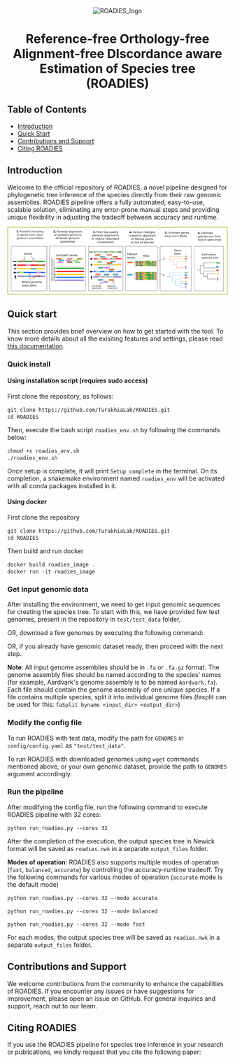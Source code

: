  <div align="center">

![ROADIES_logo](https://github.com/TurakhiaLab/ROADIES/assets/114828525/05cd206e-542c-4ee4-bfd6-d4c03fed5984)

# Reference-free Orthology-free Alignment-free DIscordance aware Estimation of Species tree (ROADIES)

</div>

## Table of Contents
- [Introduction](#overview)
- [Quick Start](#usage)
- [Contributions and Support](#support)
- [Citing ROADIES](#citation)

## <a name="overview"></a> Introduction

Welcome to the official repository of ROADIES, a novel pipeline designed for phylogenetic tree inference of the species directly from their raw genomic assemblies. ROADIES pipeline offers a fully automated, easy-to-use, scalable solution, eliminating any error-prone manual steps and providing unique flexibility in adjusting the tradeoff between accuracy and runtime. 
<br>

<div align="center">

<img src="drawing_github.png">

</div>

## <a name="usage"></a> Quick start

This section provides brief overview on how to get started with the tool. To know more details about all the exisiting features and settings, please read [this documentation](https://turakhialab.github.io/ROADIES/).

### Quick install

#### Using installation script (requires sudo access)

First clone the repository, as follows:

```
git clone https://github.com/TurakhiaLab/ROADIES.git
cd ROADIES
```

Then, execute the bash script `roadies_env.sh` by following the commands below:

```
chmod +x roadies_env.sh
./roadies_env.sh
```

Once setup is complete, it will print `Setup complete` in the terminal. On its completion, a snakemake environment named `roadies_env` will be activated with all conda packages installed in it. 

#### Using docker

First clone the repository

```
git clone https://github.com/TurakhiaLab/ROADIES.git
cd ROADIES
```

Then build and run docker

```
docker build roadies_image .
docker run -it roadies_image
```

### Get input genomic data

After installing the environment, we need to get input genomic sequences for creating the species tree. To start with this, we have provided few test genomes, present in the repository in `test/test_data` folder,

OR, download a few genomes by executing the following command:

OR, if you already have genomic dataset ready, then proceed with the next step. 

**Note**: All input genome assemblies should be in `.fa` or `.fa.gz` format. The genome assembly files should be named according to the species' names (for example, Aardvark's genome assembly is to be named `Aardvark.fa`). Each file should contain the genome assembly of one unique species. If a file contains multiple species, split it into individual genome files (fasplit can be used for this: `faSplit byname <input_dir> <output_dir>`)

### Modify the config file

To run ROADIES with test data, modify the path for `GENOMES` in `config/config.yaml` as `"test/test_data"`.

To run ROADIES with downloaded genomes using `wget` commands mentioned above, or your own genomic dataset, provide the path to `GENOMES` argument accordingly.

### Run the pipeline 

After modifying the config file, run the following command to execute ROADIES pipeline with 32 cores:

```
python run_roadies.py --cores 32
```

After the completion of the execution, the output species tree in Newick format will be saved as `roadies.nwk` in a separate `output_files` folder.


**Modes of operation**: ROADIES also supports multiple modes of operation (`fast`, `balanced`, `accurate`) by controlling the accuracy-runtime tradeoff. Try the following commands for various modes of operation (`accurate` mode is the default mode)


```
python run_roadies.py --cores 32 --mode accurate
```

```
python run_roadies.py --cores 32 --mode balanced
```

```
python run_roadies.py --cores 32 --mode fast
```

For each modes, the output species tree will be saved as `roadies.nwk` in a separate `output_files` folder.

## <a name="support"></a> Contributions and Support

We welcome contributions from the community to enhance the capabilities of ROADIES. If you encounter any issues or have suggestions for improvement, please open an issue on GitHub. For general inquiries and support, reach out to our team.

## <a name="citation"></a> Citing ROADIES

If you use the ROADIES pipeline for species tree inference in your research or publications, we kindly request that you cite the following paper:



